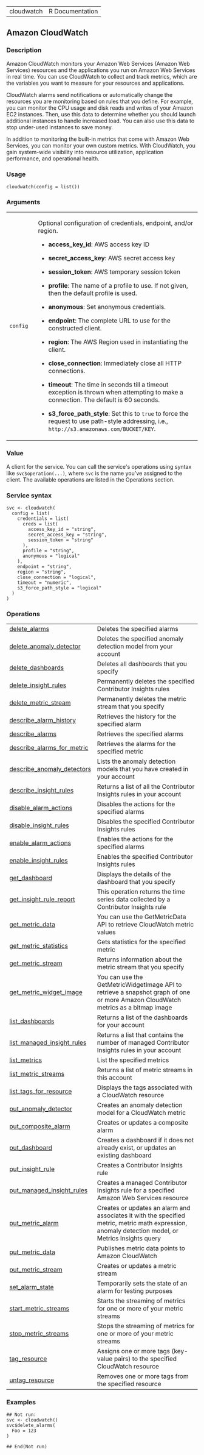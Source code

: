 <table style="width: 100%;">
<tbody>
<tr class="odd">
<td>cloudwatch</td>
<td style="text-align: right;">R Documentation</td>
</tr>
</tbody>
</table>

## Amazon CloudWatch

### Description

Amazon CloudWatch monitors your Amazon Web Services (Amazon Web
Services) resources and the applications you run on Amazon Web Services
in real time. You can use CloudWatch to collect and track metrics, which
are the variables you want to measure for your resources and
applications.

CloudWatch alarms send notifications or automatically change the
resources you are monitoring based on rules that you define. For
example, you can monitor the CPU usage and disk reads and writes of your
Amazon EC2 instances. Then, use this data to determine whether you
should launch additional instances to handle increased load. You can
also use this data to stop under-used instances to save money.

In addition to monitoring the built-in metrics that come with Amazon Web
Services, you can monitor your own custom metrics. With CloudWatch, you
gain system-wide visibility into resource utilization, application
performance, and operational health.

### Usage

    cloudwatch(config = list())

### Arguments

<table>
<colgroup>
<col style="width: 15%" />
<col style="width: 85%" />
</colgroup>
<tbody>
<tr class="odd">
<td><code id="cloudwatch_:_config">config</code></td>
<td><p>Optional configuration of credentials, endpoint, and/or
region.</p>
<ul>
<li><p><strong>access_key_id</strong>: AWS access key ID</p></li>
<li><p><strong>secret_access_key</strong>: AWS secret access
key</p></li>
<li><p><strong>session_token</strong>: AWS temporary session
token</p></li>
<li><p><strong>profile</strong>: The name of a profile to use. If not
given, then the default profile is used.</p></li>
<li><p><strong>anonymous</strong>: Set anonymous credentials.</p></li>
<li><p><strong>endpoint</strong>: The complete URL to use for the
constructed client.</p></li>
<li><p><strong>region</strong>: The AWS Region used in instantiating the
client.</p></li>
<li><p><strong>close_connection</strong>: Immediately close all HTTP
connections.</p></li>
<li><p><strong>timeout</strong>: The time in seconds till a timeout
exception is thrown when attempting to make a connection. The default is
60 seconds.</p></li>
<li><p><strong>s3_force_path_style</strong>: Set this to
<code>true</code> to force the request to use path-style addressing,
i.e., <code
style="white-space: pre;">⁠http://s3.amazonaws.com/BUCKET/KEY⁠</code>.</p></li>
</ul></td>
</tr>
</tbody>
</table>

### Value

A client for the service. You can call the service's operations using
syntax like `svc$operation(...)`, where `svc` is the name you've
assigned to the client. The available operations are listed in the
Operations section.

### Service syntax

    svc <- cloudwatch(
      config = list(
        credentials = list(
          creds = list(
            access_key_id = "string",
            secret_access_key = "string",
            session_token = "string"
          ),
          profile = "string",
          anonymous = "logical"
        ),
        endpoint = "string",
        region = "string",
        close_connection = "logical",
        timeout = "numeric",
        s3_force_path_style = "logical"
      )
    )

### Operations

<table>
<tbody>
<tr class="odd">
<td style="text-align: left;"><a href="../cloudwatch_delete_alarms/"> delete_alarms </a></td>
<td style="text-align: left;">Deletes the specified alarms</td>
</tr>
<tr class="even">
<td style="text-align: left;"><a href="../cloudwatch_delete_anomaly_detector/"> delete_anomaly_detector </a></td>
<td style="text-align: left;">Deletes the specified anomaly detection
model from your account</td>
</tr>
<tr class="odd">
<td style="text-align: left;"><a href="../cloudwatch_delete_dashboards/"> delete_dashboards </a></td>
<td style="text-align: left;">Deletes all dashboards that you
specify</td>
</tr>
<tr class="even">
<td style="text-align: left;"><a href="../cloudwatch_delete_insight_rules/"> delete_insight_rules </a></td>
<td style="text-align: left;">Permanently deletes the specified
Contributor Insights rules</td>
</tr>
<tr class="odd">
<td style="text-align: left;"><a href="../cloudwatch_delete_metric_stream/"> delete_metric_stream </a></td>
<td style="text-align: left;">Permanently deletes the metric stream that
you specify</td>
</tr>
<tr class="even">
<td style="text-align: left;"><a href="../cloudwatch_describe_alarm_history/"> describe_alarm_history </a></td>
<td style="text-align: left;">Retrieves the history for the specified
alarm</td>
</tr>
<tr class="odd">
<td style="text-align: left;"><a href="../cloudwatch_describe_alarms/"> describe_alarms </a></td>
<td style="text-align: left;">Retrieves the specified alarms</td>
</tr>
<tr class="even">
<td style="text-align: left;"><a href="../cloudwatch_describe_alarms_for_metric/"> describe_alarms_for_metric </a></td>
<td style="text-align: left;">Retrieves the alarms for the specified
metric</td>
</tr>
<tr class="odd">
<td style="text-align: left;"><a href="../cloudwatch_describe_anomaly_detectors/"> describe_anomaly_detectors </a></td>
<td style="text-align: left;">Lists the anomaly detection models that
you have created in your account</td>
</tr>
<tr class="even">
<td style="text-align: left;"><a href="../cloudwatch_describe_insight_rules/"> describe_insight_rules </a></td>
<td style="text-align: left;">Returns a list of all the Contributor
Insights rules in your account</td>
</tr>
<tr class="odd">
<td style="text-align: left;"><a href="../cloudwatch_disable_alarm_actions/"> disable_alarm_actions </a></td>
<td style="text-align: left;">Disables the actions for the specified
alarms</td>
</tr>
<tr class="even">
<td style="text-align: left;"><a href="../cloudwatch_disable_insight_rules/"> disable_insight_rules </a></td>
<td style="text-align: left;">Disables the specified Contributor
Insights rules</td>
</tr>
<tr class="odd">
<td style="text-align: left;"><a href="../cloudwatch_enable_alarm_actions/"> enable_alarm_actions </a></td>
<td style="text-align: left;">Enables the actions for the specified
alarms</td>
</tr>
<tr class="even">
<td style="text-align: left;"><a href="../cloudwatch_enable_insight_rules/"> enable_insight_rules </a></td>
<td style="text-align: left;">Enables the specified Contributor Insights
rules</td>
</tr>
<tr class="odd">
<td style="text-align: left;"><a href="../cloudwatch_get_dashboard/"> get_dashboard </a></td>
<td style="text-align: left;">Displays the details of the dashboard that
you specify</td>
</tr>
<tr class="even">
<td style="text-align: left;"><a href="../cloudwatch_get_insight_rule_report/"> get_insight_rule_report </a></td>
<td style="text-align: left;">This operation returns the time series
data collected by a Contributor Insights rule</td>
</tr>
<tr class="odd">
<td style="text-align: left;"><a href="../cloudwatch_get_metric_data/"> get_metric_data </a></td>
<td style="text-align: left;">You can use the GetMetricData API to
retrieve CloudWatch metric values</td>
</tr>
<tr class="even">
<td style="text-align: left;"><a href="../cloudwatch_get_metric_statistics/"> get_metric_statistics </a></td>
<td style="text-align: left;">Gets statistics for the specified
metric</td>
</tr>
<tr class="odd">
<td style="text-align: left;"><a href="../cloudwatch_get_metric_stream/"> get_metric_stream </a></td>
<td style="text-align: left;">Returns information about the metric
stream that you specify</td>
</tr>
<tr class="even">
<td style="text-align: left;"><a href="../cloudwatch_get_metric_widget_image/"> get_metric_widget_image </a></td>
<td style="text-align: left;">You can use the GetMetricWidgetImage API
to retrieve a snapshot graph of one or more Amazon CloudWatch metrics as
a bitmap image</td>
</tr>
<tr class="odd">
<td style="text-align: left;"><a href="../cloudwatch_list_dashboards/"> list_dashboards </a></td>
<td style="text-align: left;">Returns a list of the dashboards for your
account</td>
</tr>
<tr class="even">
<td style="text-align: left;"><a href="../cloudwatch_list_managed_insight_rules/"> list_managed_insight_rules </a></td>
<td style="text-align: left;">Returns a list that contains the number of
managed Contributor Insights rules in your account</td>
</tr>
<tr class="odd">
<td style="text-align: left;"><a href="../cloudwatch_list_metrics/"> list_metrics </a></td>
<td style="text-align: left;">List the specified metrics</td>
</tr>
<tr class="even">
<td style="text-align: left;"><a href="../cloudwatch_list_metric_streams/"> list_metric_streams </a></td>
<td style="text-align: left;">Returns a list of metric streams in this
account</td>
</tr>
<tr class="odd">
<td style="text-align: left;"><a href="../cloudwatch_list_tags_for_resource/"> list_tags_for_resource </a></td>
<td style="text-align: left;">Displays the tags associated with a
CloudWatch resource</td>
</tr>
<tr class="even">
<td style="text-align: left;"><a href="../cloudwatch_put_anomaly_detector/"> put_anomaly_detector </a></td>
<td style="text-align: left;">Creates an anomaly detection model for a
CloudWatch metric</td>
</tr>
<tr class="odd">
<td style="text-align: left;"><a href="../cloudwatch_put_composite_alarm/"> put_composite_alarm </a></td>
<td style="text-align: left;">Creates or updates a composite alarm</td>
</tr>
<tr class="even">
<td style="text-align: left;"><a href="../cloudwatch_put_dashboard/"> put_dashboard </a></td>
<td style="text-align: left;">Creates a dashboard if it does not already
exist, or updates an existing dashboard</td>
</tr>
<tr class="odd">
<td style="text-align: left;"><a href="../cloudwatch_put_insight_rule/"> put_insight_rule </a></td>
<td style="text-align: left;">Creates a Contributor Insights rule</td>
</tr>
<tr class="even">
<td style="text-align: left;"><a href="../cloudwatch_put_managed_insight_rules/"> put_managed_insight_rules </a></td>
<td style="text-align: left;">Creates a managed Contributor Insights
rule for a specified Amazon Web Services resource</td>
</tr>
<tr class="odd">
<td style="text-align: left;"><a href="../cloudwatch_put_metric_alarm/"> put_metric_alarm </a></td>
<td style="text-align: left;">Creates or updates an alarm and associates
it with the specified metric, metric math expression, anomaly detection
model, or Metrics Insights query</td>
</tr>
<tr class="even">
<td style="text-align: left;"><a href="../cloudwatch_put_metric_data/"> put_metric_data </a></td>
<td style="text-align: left;">Publishes metric data points to Amazon
CloudWatch</td>
</tr>
<tr class="odd">
<td style="text-align: left;"><a href="../cloudwatch_put_metric_stream/"> put_metric_stream </a></td>
<td style="text-align: left;">Creates or updates a metric stream</td>
</tr>
<tr class="even">
<td style="text-align: left;"><a href="../cloudwatch_set_alarm_state/"> set_alarm_state </a></td>
<td style="text-align: left;">Temporarily sets the state of an alarm for
testing purposes</td>
</tr>
<tr class="odd">
<td style="text-align: left;"><a href="../cloudwatch_start_metric_streams/"> start_metric_streams </a></td>
<td style="text-align: left;">Starts the streaming of metrics for one or
more of your metric streams</td>
</tr>
<tr class="even">
<td style="text-align: left;"><a href="../cloudwatch_stop_metric_streams/"> stop_metric_streams </a></td>
<td style="text-align: left;">Stops the streaming of metrics for one or
more of your metric streams</td>
</tr>
<tr class="odd">
<td style="text-align: left;"><a href="../cloudwatch_tag_resource/"> tag_resource </a></td>
<td style="text-align: left;">Assigns one or more tags (key-value pairs)
to the specified CloudWatch resource</td>
</tr>
<tr class="even">
<td style="text-align: left;"><a href="../cloudwatch_untag_resource/"> untag_resource </a></td>
<td style="text-align: left;">Removes one or more tags from the
specified resource</td>
</tr>
</tbody>
</table>

### Examples

    ## Not run: 
    svc <- cloudwatch()
    svc$delete_alarms(
      Foo = 123
    )

    ## End(Not run)
